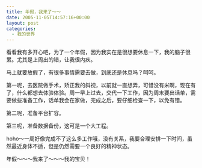```yaml
---
title: 年假，我来了～～
date: 2005-11-05T14:57:16+00:00
layout: post
categories:
  - 我的世界
---
```


看看我有多开心吧，为了一个年假，因为我实在是很想要休息一下，我的脑子很累。尤其是上周出的错，让我很内疚。

马上就要放假了，有很多事情需要去做，到底还是休息吗？呵呵。

第一呢，去医院做手术，矫正我的斜视，以前就一直想弄，可惜没有米啊，现在有了，什么都想去体验体验。周一早上过去，交代一下工作，因为周末要出话单，需要做些准备工作，话单我会在家做，完成之后，要仔细检查一下，以免有错。

第二呢，准备平台扩容。

第三呢，准备数据备份，这可是一个大工程。

hoho～一周好像完成不了这么多工作哦，没有关系，我要合理安排一下时间，虽然最近身体不适，但是仍然需要一个良好的精神状态。

年假～～～我来了～～～我的宝贝！